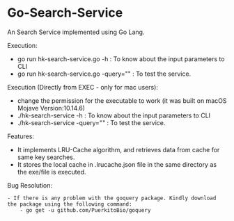 # Go-Search-Service
An Search Service implemented using Go Lang.

Execution:

- go run hk-search-service.go -h : To know about the input parameters to CLI
- go run hk-search-service.go -query="<your search query>" : To test the service.

Execution (Directly from EXEC - only for mac users):

- change the permission for the executable to work (it was built on macOS Mojave Version:10.14.6)
- ./hk-search-service -h : To know about the input parameters to CLI
- ./hk-search-service -query="<your search query>" : To test the service.

Features:

- It implements LRU-Cache algorithm, and retrieves data from cache for same key searches.
- It stores the local cache in .lrucache.json file in the same directory as the exe/file is executed.

Bug Resolution:

    - If there is any problem with the goquery package. Kindly download the package using the following command:
        - go get -u github.com/PuerkitoBio/goquery
